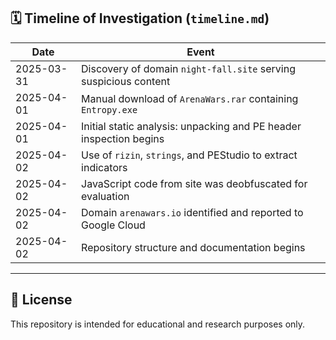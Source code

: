## 🗓️ Timeline of Investigation (`timeline.md`)
| Date       | Event                                                                 |
|------------|-----------------------------------------------------------------------|
| 2025-03-31 | Discovery of domain `night-fall.site` serving suspicious content       |
| 2025-04-01 | Manual download of `ArenaWars.rar` containing `Entropy.exe`          |
| 2025-04-01 | Initial static analysis: unpacking and PE header inspection begins   |
| 2025-04-02 | Use of `rizin`, `strings`, and PEStudio to extract indicators         |
| 2025-04-02 | JavaScript code from site was deobfuscated for evaluation            |
| 2025-04-02 | Domain `arenawars.io` identified and reported to Google Cloud        |
| 2025-04-02 | Repository structure and documentation begins                         |

---

## 🔗 License
This repository is intended for educational and research purposes only.



